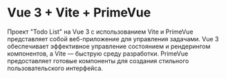 # Vue 3 + Vite + PrimeVue

Проект "Todo List" на Vue 3 с использованием Vite и PrimeVue представляет собой веб-приложение для управления задачами.
Vue 3 обеспечивает эффективное управление состоянием и рендерингом компонентов, а Vite — быструю среду разработки. 
PrimeVue предоставляет готовые компоненты для создания стильного пользовательского интерфейса.
